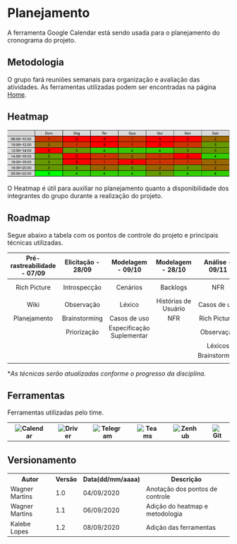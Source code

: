 # Planejamento

A ferramenta Google Calendar está sendo usada para o planejamento do cronograma do projeto.

## Metodologia
O grupo fará reuniões semanais para organização e avaliação das atividades. As ferramentas utilizadas podem ser encontradas na página [Home](../index.md).

## Heatmap
![Heatmap](Heatmap.png)

O Heatmap é útil para auxiliar no planejamento quanto a disponibilidade dos integrantes do grupo durante a realização do projeto.

## Roadmap
Segue abaixo a tabela com os pontos de controle do projeto e principais técnicas utilizadas.

| Pré-rastreabilidade - 07/09 | Elicitação - 28/09 | Modelagem - 09/10            | Modelagem - 28/10      | Análise - 09/11 | Pós-rastreabilidade - 26/11
| :-------------------------: | :----------------: | :--------------------------: | :--------------------: | :-------------: | :-------------------------: |
| Rich Picture                | Introspecção       | Cenários                     | Backlogs               | NFR             | Backward-from       
| Wiki                        | Observação         | Léxico                       | Histórias de Usuário   | Casos de uso    | Foward-from
| Planejamento                | Brainstorming      | Casos de uso                 | NFR                    | Rich Pictures   | EAP               
|                             | Priorização        | Especificação Suplementar    |                        | Observação      |                    
|                             |                    |                              |                        | Léxicos         |                    
|                             |                    |                              |                        | Brainstorming   |                    
|                             |                    |                              |                        |                 |

**As técnicas serão atualizadas conforme o progresso da disciplina.*

## Ferramentas

Ferramentas utilizadas pelo time.

<table>
    <tr>
        <th><img src="https://user-images.githubusercontent.com/44823367/92600965-98b6ab80-f282-11ea-9b23-9be7a2e48a70.png" alt="Calendar" width="100"                        hspace="10">
        </th>
        <th><img src="https://user-images.githubusercontent.com/44823367/92601222-edf2bd00-f282-11ea-939c-2dd7436fa5ff.png" alt="Driver" width="100"                        hspace="10">
        </th>
        <th><img src="https://user-images.githubusercontent.com/44823367/92601308-08c53180-f283-11ea-9c8b-6fc448b5efe6.png" alt="Telegram" width="100"                      hspace="10">
        </th>
        <th><img src="https://user-images.githubusercontent.com/44823367/92601366-1975a780-f283-11ea-843b-7d42951a7ee4.png" alt="Teams" width="100"                         hspace="10">
        </th>
        <th><img src="https://user-images.githubusercontent.com/44823367/92601872-b7697200-f283-11ea-8095-39b1ae65ce0a.png" alt="Zenhub" width="100"                       hspace="10">
        </th>
        <th><img src="https://user-images.githubusercontent.com/44823367/92601471-3a3dfd00-f283-11ea-97a1-941c8245ae14.png" alt="Git" width="110" hspace="10">              </th>
    </tr>
</table> 

## Versionamento
<table>
    <tr>
        <th>Autor</th>
        <th>Versão</th>
        <th>Data(dd/mm/aaaa)</th>
        <th>Descrição</th>
    <tr>
    <tr>
        <td>Wagner Martins</td>
        <td>1.0</td>
        <td>04/09/2020</td>
        <td>Anotação dos pontos de controle</td>
    </tr>
    <tr>
        <td>Wagner Martins</td>
        <td>1.1</td>
        <td>06/09/2020</td>
        <td>Adição do heatmap e metodologia</td>
    </tr>
    <tr>
        <td>Kalebe Lopes</td>
        <td>1.2</td>
        <td>08/09/2020</td>
        <td>Adição das ferramentas</td>
    </tr>
</table>   
